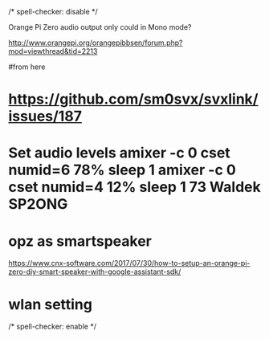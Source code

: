 <!-- markdownlint-disable -->
/* spell-checker: disable */

Orange Pi Zero audio output only could in Mono mode?

http://www.orangepi.org/orangepibbsen/forum.php?mod=viewthread&tid=2213


#from here 
# https://github.com/sm0svx/svxlink/issues/187
# Set audio levels amixer -c 0 cset numid=6 78% sleep 1 amixer -c 0 cset numid=4 12% sleep 1 73 Waldek SP2ONG

# opz as smartspeaker
https://www.cnx-software.com/2017/07/30/how-to-setup-an-orange-pi-zero-diy-smart-speaker-with-google-assistant-sdk/


# wlan setting


<!-- markdownlint-enable -->
/* spell-checker: enable */
